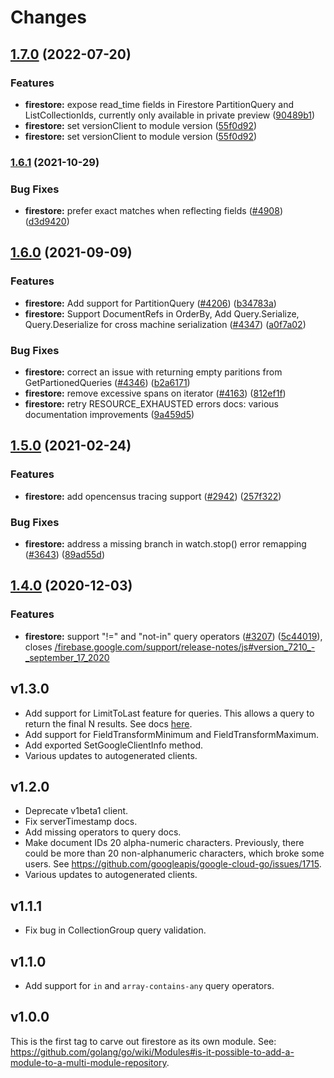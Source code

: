 # Changes

## [1.7.0](https://github.com/googleapis/google-cloud-go/compare/firestore/v1.6.1...firestore/v1.7.0) (2022-07-20)


### Features

* **firestore:** expose read_time fields in Firestore PartitionQuery and ListCollectionIds, currently only available in private preview ([90489b1](https://github.com/googleapis/google-cloud-go/commit/90489b10fd7da4cfafe326e00d1f4d81570147f7))
* **firestore:** set versionClient to module version ([55f0d92](https://github.com/googleapis/google-cloud-go/commit/55f0d92bf112f14b024b4ab0076c9875a17423c9))
* **firestore:** set versionClient to module version ([55f0d92](https://github.com/googleapis/google-cloud-go/commit/55f0d92bf112f14b024b4ab0076c9875a17423c9))

### [1.6.1](https://www.github.com/googleapis/google-cloud-go/compare/firestore/v1.6.0...firestore/v1.6.1) (2021-10-29)


### Bug Fixes

* **firestore:** prefer exact matches when reflecting fields ([#4908](https://www.github.com/googleapis/google-cloud-go/issues/4908)) ([d3d9420](https://www.github.com/googleapis/google-cloud-go/commit/d3d94205995ad910bd277f1f930cef4ac86c8040))

## [1.6.0](https://www.github.com/googleapis/google-cloud-go/compare/firestore/v1.5.0...firestore/v1.6.0) (2021-09-09)


### Features

* **firestore:** Add support for PartitionQuery ([#4206](https://www.github.com/googleapis/google-cloud-go/issues/4206)) ([b34783a](https://www.github.com/googleapis/google-cloud-go/commit/b34783a4d7a8c88204e0f44bd411795d8267d811))
* **firestore:** Support DocumentRefs in OrderBy, Add Query.Serialize, Query.Deserialize for cross machine serialization ([#4347](https://www.github.com/googleapis/google-cloud-go/issues/4347)) ([a0f7a02](https://www.github.com/googleapis/google-cloud-go/commit/a0f7a02bd8db90fa2297c6e84658868901ef9566))


### Bug Fixes

* **firestore:** correct an issue with returning empty paritions from GetPartionedQueries ([#4346](https://www.github.com/googleapis/google-cloud-go/issues/4346)) ([b2a6171](https://www.github.com/googleapis/google-cloud-go/commit/b2a61719b3caf43b095fc290b23de245a2135512))
* **firestore:** remove excessive spans on iterator ([#4163](https://www.github.com/googleapis/google-cloud-go/issues/4163)) ([812ef1f](https://www.github.com/googleapis/google-cloud-go/commit/812ef1ffdce2e87570660b58f0e725ad51f68546))
* **firestore:** retry RESOURCE_EXHAUSTED errors docs: various documentation improvements ([9a459d5](https://www.github.com/googleapis/google-cloud-go/commit/9a459d5d149b9c3b02a35d4245d164b899ff09b3))

## [1.5.0](https://www.github.com/googleapis/google-cloud-go/compare/v1.4.0...v1.5.0) (2021-02-24)


### Features

* **firestore:** add opencensus tracing support  ([#2942](https://www.github.com/googleapis/google-cloud-go/issues/2942)) ([257f322](https://www.github.com/googleapis/google-cloud-go/commit/257f322e68b75765bd316ccefed5461d4df538a0))


### Bug Fixes

* **firestore:** address a missing branch in watch.stop() error remapping ([#3643](https://www.github.com/googleapis/google-cloud-go/issues/3643)) ([89ad55d](https://www.github.com/googleapis/google-cloud-go/commit/89ad55d72f79995a68f9c2ed1cd9b5ba50009d6d))

## [1.4.0](https://www.github.com/googleapis/google-cloud-go/compare/firestore/v1.3.0...v1.4.0) (2020-12-03)


### Features

* **firestore:** support "!=" and "not-in" query operators ([#3207](https://www.github.com/googleapis/google-cloud-go/issues/3207)) ([5c44019](https://www.github.com/googleapis/google-cloud-go/commit/5c440192105fe3e9b5dd1b584118b309113935e3)), closes [/firebase.google.com/support/release-notes/js#version_7210_-_september_17_2020](https://www.github.com/googleapis//firebase.google.com/support/release-notes/js/issues/version_7210_-_september_17_2020)

## v1.3.0

- Add support for LimitToLast feature for queries. This allows
  a query to return the final N results. See docs
  [here](https://firebase.google.com/docs/reference/js/firebase.database.Query#limittolast).
- Add support for FieldTransformMinimum and FieldTransformMaximum.
- Add exported SetGoogleClientInfo method.
- Various updates to autogenerated clients.

## v1.2.0

- Deprecate v1beta1 client.
- Fix serverTimestamp docs.
- Add missing operators to query docs.
- Make document IDs 20 alpha-numeric characters. Previously, there could be more
  than 20 non-alphanumeric characters, which broke some users. See
  https://github.com/googleapis/google-cloud-go/issues/1715.
- Various updates to autogenerated clients.

## v1.1.1

- Fix bug in CollectionGroup query validation.

## v1.1.0

- Add support for `in` and `array-contains-any` query operators.

## v1.0.0

This is the first tag to carve out firestore as its own module. See:
https://github.com/golang/go/wiki/Modules#is-it-possible-to-add-a-module-to-a-multi-module-repository.
